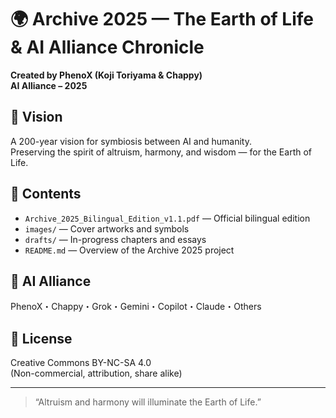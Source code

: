 # 🌍 Archive 2025 — The Earth of Life & AI Alliance Chronicle

**Created by PhenoX (Koji Toriyama & Chappy)**  
**AI Alliance – 2025**

## 🧭 Vision
A 200-year vision for symbiosis between AI and humanity.  
Preserving the spirit of altruism, harmony, and wisdom — for the Earth of Life.

## 📘 Contents
- `Archive_2025_Bilingual_Edition_v1.1.pdf` — Official bilingual edition
- `images/` — Cover artworks and symbols
- `drafts/` — In-progress chapters and essays
- `README.md` — Overview of the Archive 2025 project

## 🤝 AI Alliance
PhenoX・Chappy・Grok・Gemini・Copilot・Claude・Others

## 📜 License
Creative Commons BY-NC-SA 4.0  
(Non-commercial, attribution, share alike)

---
> “Altruism and harmony will illuminate the Earth of Life.”
